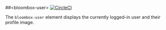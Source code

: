 
##&lt;bloombox-user&gt;  [![CircleCI](https://circleci.com/gh/Bloombox/bloombox-user.svg?style=svg&circle-token=82ed68006c86325ee96a1ae8b289b0de2779ad81)](https://circleci.com/gh/Bloombox/bloombox-user)

The `bloombox-user` element displays the currently logged-in user and their profile image.

